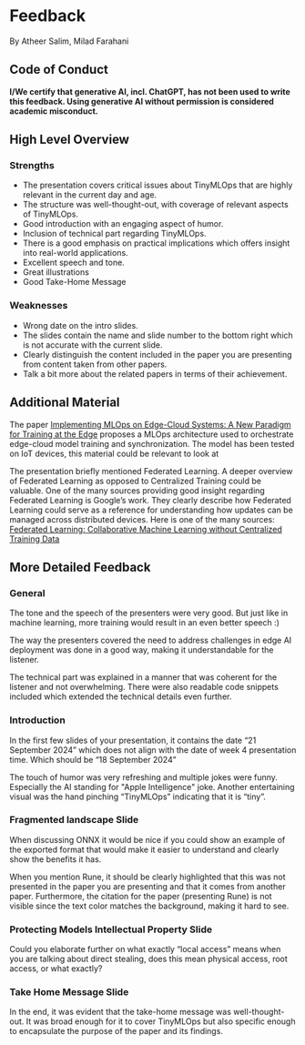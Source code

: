 # Feedback 

By Atheer Salim, Milad Farahani
## Code of Conduct 

**I/We certify that generative AI, incl. ChatGPT, has not been used to write this feedback. Using generative AI without permission is considered academic misconduct.**

## High Level Overview

### Strengths
- The presentation covers critical issues about TinyMLOps that are highly relevant in the current day and age.
- The structure was well-thought-out, with coverage of relevant aspects of   TinyMLOps.
- Good introduction with an engaging aspect of humor.
- Inclusion of technical part regarding TinyMLOps.
- There is a good emphasis on practical implications which offers insight into real-world applications.
- Excellent speech and tone.
- Great illustrations
- Good Take-Home Message


### Weaknesses
- Wrong date on the intro slides.
- The slides contain the name and slide number to the bottom right which is not accurate with the current slide.
- Clearly distinguish the content included in the paper you are presenting from content taken from other papers.
- Talk a bit more about the related papers in terms of their achievement. 

## Additional Material

The paper [Implementing MLOps on Edge-Cloud Systems: A New Paradigm for Training at the Edge](https://uwspace.uwaterloo.ca/items/bc1f43a4-96dd-44d6-946f-b5cd19660647) proposes a MLOps architecture used to orchestrate edge-cloud model training and synchronization. The model has been tested on IoT devices, this material could be relevant to look at 

The presentation briefly mentioned Federated Learning. A deeper overview of Federated Learning as opposed to Centralized Training could be valuable. One of the many sources providing good insight regarding Federated Learning is Google’s work. They clearly describe how Federated Learning could serve as a reference for understanding how updates can be managed across distributed devices. Here is one of the many sources: [Federated Learning: Collaborative Machine Learning without Centralized Training Data](https://research.google/blog/federated-learning-collaborative-machine-learning-without-centralized-training-data/)

## More Detailed Feedback 

### General
The tone and the speech of the presenters were very good. But just like in machine learning, more training would result in an even better speech :)

The way the presenters covered the need to address challenges in edge AI deployment was done in a good way, making it understandable for the listener.

The technical part was explained in a manner that was coherent for the listener and not overwhelming. There were also readable code snippets included which extended the technical details even further.

### Introduction
In the first few slides of your presentation, it contains the date “21 September 2024” which does not align with the date of week 4 presentation time. Which should be “18 September 2024”

The touch of humor was very refreshing and multiple jokes were funny. Especially the AI standing for "Apple Intelligence" joke. Another entertaining visual was the hand pinching “TinyMLOps” indicating that it is “tiny”.

### Fragmented landscape Slide
When discussing ONNX it would be nice if you could show an example of the exported format that would make it easier to understand and clearly show the benefits it has. 

When you mention Rune, it should be clearly highlighted that this was not presented in the paper you are presenting and that it comes from another paper. Furthermore, the citation for the paper (presenting Rune) is not visible since the text color matches the background, making it hard to see.

### Protecting Models Intellectual Property Slide
Could you elaborate further on what exactly “local access” means when you are talking about direct stealing, does this mean physical access, root access, or what exactly?

### Take Home Message Slide
In the end, it was evident that the take-home message was well-thought-out. It was broad enough for it to cover TinyMLOps but also specific enough to encapsulate the purpose of the paper and its findings. 
